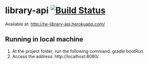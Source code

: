 # library-api [![Build Status](https://snap-ci.com/tw-library/library-api/branch/master/build_image)](https://snap-ci.com/tw-library/library-api/branch/master)


Available at: http://tw-library-api.herokuapp.com/

## Running in local machine

1. At the project folder, run the following command: gradle bootRun
2. Access the address: http://localhost:8080/
